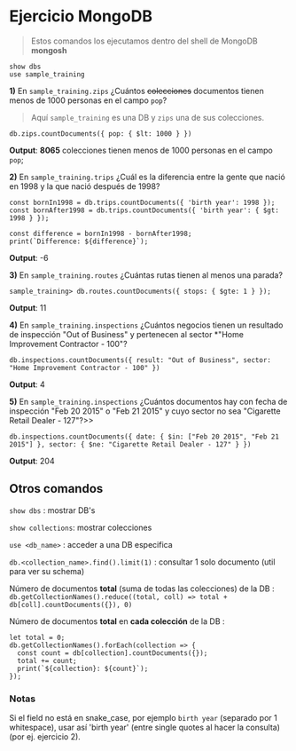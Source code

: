 # Ejercicio MongoDB

> Estos comandos los ejecutamos dentro del shell de MongoDB **mongosh**


```
show dbs
use sample_training
```

**1)** En `sample_training.zips` ¿Cuántos ~~colecciones~~ documentos tienen
menos de 1000 personas en el campo `pop`?

> Aquí `sample_training` es una DB y `zips` una de sus colecciones.

```
db.zips.countDocuments({ pop: { $lt: 1000 } })
```

**Output**: **8065** colecciones tienen menos de 1000 personas en el campo `pop`;

**2)** En `sample_training.trips` ¿Cuál es la diferencia entre la
gente que nació en 1998 y la que nació después de 1998?

```
const bornIn1998 = db.trips.countDocuments({ 'birth year': 1998 });
const bornAfter1998 = db.trips.countDocuments({ 'birth year': { $gt: 1998 } });

const difference = bornIn1998 - bornAfter1998;
print(`Difference: ${difference}`);
```

**Output**: -6

**3)** En `sample_training.routes` ¿Cuántas rutas tienen al menos
una parada?

```
sample_training> db.routes.countDocuments({ stops: { $gte: 1 } });
```

**Output**: 11

**4)** En `sample_training.inspections` ¿Cuántos negocios
tienen un resultado de inspección "Out of Business" y
pertenecen al sector *"Home Improvement Contractor -
100"?

```
db.inspections.countDocuments({ result: "Out of Business", sector: "Home Improvement Contractor - 100" })
```

**Output**: 4

**5)** En `sample_training.inspections` ¿Cuántos documentos
hay con fecha de inspección "Feb 20 2015" o "Feb 21 2015" y
cuyo sector no sea "Cigarette Retail Dealer - 127"?>>

```
db.inspections.countDocuments({ date: { $in: ["Feb 20 2015", "Feb 21 2015"] }, sector: { $ne: "Cigarette Retail Dealer - 127" } })
```

**Output**: 204


## Otros comandos

`show dbs` : mostrar DB's

`show collections`: mostrar colecciones

`use <db_name>` : acceder a una DB especifica

`db.<collection_name>.find().limit(1)` : consultar 1 solo documento (util para ver su schema)

Número de documentos **total** (suma de todas las colecciones) de la DB :
`db.getCollectionNames().reduce((total, coll) => total + db[coll].countDocuments({}), 0)`

Número de documentos **total** en **cada colección** de la DB :
```
let total = 0;
db.getCollectionNames().forEach(collection => {
  const count = db[collection].countDocuments({});
  total += count;
  print(`${collection}: ${count}`);
});
```

### Notas

Si el field no está en snake_case, por ejemplo `birth year` (separado por 1 whitespace), usar así 'birth year' (entre single quotes al hacer la consulta) (por ej. ejercicio 2).